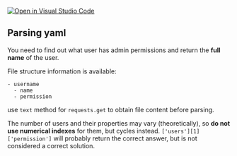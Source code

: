 [![Open in Visual Studio Code](https://classroom.github.com/assets/open-in-vscode-c66648af7eb3fe8bc4f294546bfd86ef473780cde1dea487d3c4ff354943c9ae.svg)](https://classroom.github.com/online_ide?assignment_repo_id=7974348&assignment_repo_type=AssignmentRepo)
## Parsing yaml

You need to find out what user has admin permissions and return the **full name** of the user.

File structure information is available:
```
- username
  - name
  - permission
```
use ```text``` method for ```requests.get``` to obtain file content before parsing.

The number of users and their properties may vary (theoretically), so **do not use numerical indexes** for them, but cycles instead.
```['users'][1]['permission']``` will probably return the correct answer, but is not considered a correct solution.
